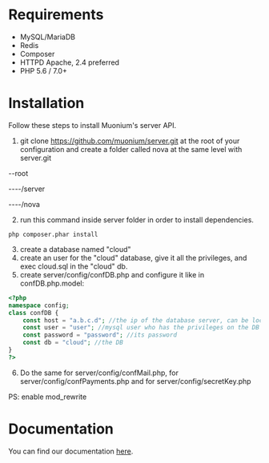# Requirements
- MySQL/MariaDB
- Redis
- Composer
- HTTPD Apache, 2.4 preferred
- PHP 5.6 / 7.0+

# Installation
Follow these steps to install Muonium's server API.
1. git clone https://github.com/muonium/server.git at the root of your configuration and create a folder called nova at the same level with server.git

--root

----/server

----/nova

2. run this command inside server folder in order to install dependencies.
```
php composer.phar install
```
3. create a database named "cloud"
4. create an user for the "cloud" database, give it all the privileges, and exec cloud.sql in the "cloud" db.
5. create server/config/confDB.php and configure it like in confDB.php.model:
```php
<?php
namespace config;
class confDB {
	const host = "a.b.c.d"; //the ip of the database server, can be localhost/127.0.0.1
	const user = "user"; //mysql user who has the privileges on the DB "cloud"
	const password = "password"; //its password
	const db = "cloud"; //the DB
}
?>
```
6. Do the same for server/config/confMail.php, for server/config/confPayments.php and for server/config/secretKey.php

PS: enable mod_rewrite

# Documentation
You can find our documentation [here](https://github.com/muonium/docs).
